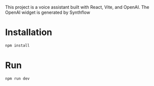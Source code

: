 This project is a voice assistant built with React, Vite, and OpenAI. The OpenAI widget is generated by Synthflow

# Installation

```bash
npm install
```

# Run

```bash
npm run dev
```
